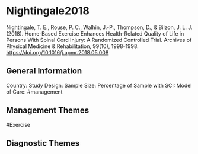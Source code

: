 # Nightingale2018
Nightingale, T. E., Rouse, P. C., Walhin, J.-P., Thompson, D., & Bilzon, J. L. J. (2018). Home-Based Exercise Enhances Health-Related Quality of Life in Persons With Spinal Cord Injury: A Randomized Controlled Trial. Archives of Physical Medicine & Rehabilitation, 99(10), 1998-1998. https://doi.org/10.1016/j.apmr.2018.05.008 

## General Information
Country: 
Study Design: 
Sample Size: 
Percentage of Sample with SCI:
Model of Care: #management 

## Management Themes
#Exercise 

## Diagnostic Themes
